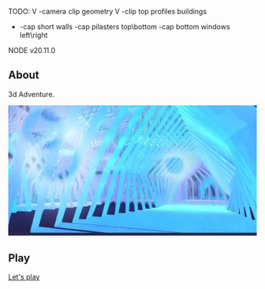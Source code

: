 TODO: 
V -camera clip geometry
V -clip top profiles buildings
* -cap short walls
-cap pilasters top\bottom
-cap bottom windows left\right 






NODE v20.11.0

About
------------   
3d Adventure.  
  
  
![pic](https://raw.githubusercontent.com/fire888/240612_labirint_ch8/refs/heads/master/templates/start-img.webp)

Play
------------ 
[Let's play](https://js.otrisovano.ru/android/chapter08/)
